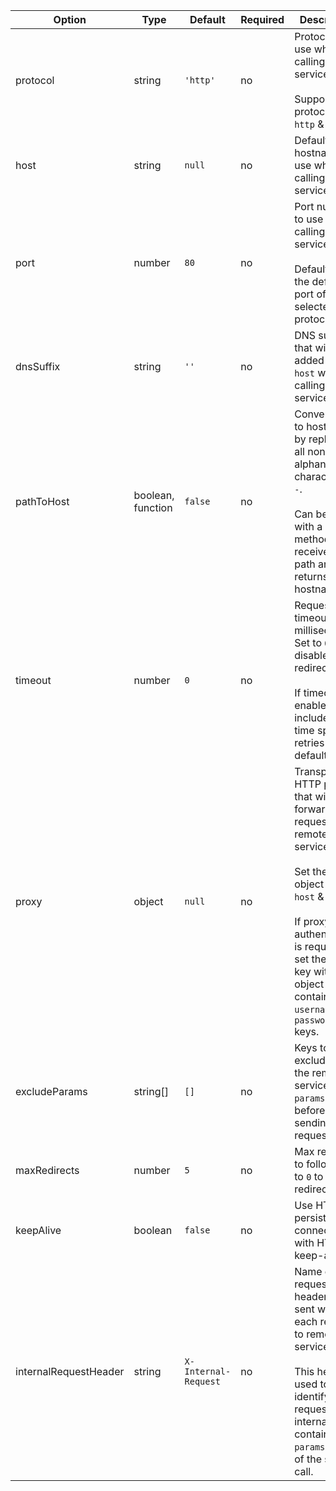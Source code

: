 | Option | Type | Default | Required | Description |
| --- |--- | --- | --- | --- |
| protocol | string | `'http'` | no | Protocol to use when calling remote services.<br/><br/>Supported protocols are `http` & `https`. |
| host | string | `null` | no | Default hostname to use when calling remote services. |
| port | number | `80` | no | Port number to use when calling remote services.<br/><br/>Defaults to the default port of the selected protocol. |
| dnsSuffix | string | `''` | no | DNS suffix that will be added to the `host` when calling remote services. |
| pathToHost | boolean, function | `false` | no | Convert path to hostname by replacing all non-alphanumeric characters to `-`.<br/><br/>Can be set with a custom method that receives a path and returns a hostname. |
| timeout | number | `0` | no | Request timeout in milliseconds. Set to `0` to disable redirects.<br/><br/>If timeout enabled, it will include the time spent on retries by default. |
| proxy | object | `null` | no | Transparent HTTP proxy that will forward requests to remote services.<br/><br/>Set the `proxy` object with `host` & `port`.<br/><br/>If proxy authentication is required, set the `auth` key with object containing the `username` & `password` keys. |
| excludeParams | string[] | `[]` | no | Keys to exclude from the remote service call's `params` object before sending the request. |
| maxRedirects | number | `5` | no | Max redirects to follow. Set to `0` to disable redirects. |
| keepAlive | boolean | `false` | no | Use HTTP persistent connections with HTTP keep-alive. |
| internalRequestHeader | string | `X-Internal-Request` | no | Name of the request header that is sent with each request to remote service.<br/><br/>This header is used to identify the request as internal and contains the `params` object of the service call. |
